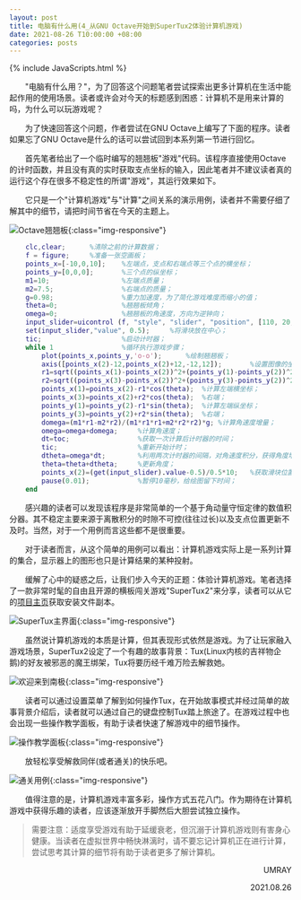 ```yaml
---
layout: post
title: 电脑有什么用(4_从GNU Octave开始到SuperTux2体验计算机游戏)
date: 2021-08-26 T10:00:00 +08:00
categories: posts
---
```


{% include JavaScripts.html %}

&emsp;&emsp;"电脑有什么用？"，为了回答这个问题笔者尝试探索出更多计算机在生活中能起作用的使用场景。读者或许会对今天的标题感到困惑：计算机不是用来计算的吗，为什么可以玩游戏呢？

&emsp;&emsp;为了快速回答这个问题，作者尝试在GNU Octave上编写了下面的程序。读者如果忘了GNU Octave是什么的话可以尝试回到本系列第一节进行回忆。

&emsp;&emsp;首先笔者给出了一个临时编写的翘翘板"游戏"代码。该程序直接使用Octave的计时函数，并且没有真的实时获取支点坐标的输入，因此笔者并不建议读者真的运行这个存在很多不稳定性的所谓"游戏"，其运行效果如下。

&emsp;&emsp;它只是一个"计算机游戏"与"计算"之间关系的演示用例，读者并不需要仔细了解其中的细节，请把时间节省在今天的主题上。

![Octave翘翘板](/include/Blog/20210826001.gif){:class="img-responsive"}  

```matlab
    clc,clear;      %清除之前的计算数据；  
    f = figure;     %准备一张空画板；  
    points_x=[-10,0,10];    %左端点，支点和右端点等三个点的横坐标；  
    points_y=[0,0,0];       %三个点的纵坐标；  
    m1=10;                  %左端点质量；  
    m2=7.5;                 %右端点的质量；  
    g=0.98;                 %重力加速度，为了简化游戏难度而缩小的值；  
    theta=0;                %翘翘板倾角；  
    omega=0;                %翘翘板的角速度，方向为逆钟向；  
    input_slider=uicontrol (f, "style", "slider", "position", [110, 20, 360, 20]);     %准备滑块界面；  
    set(input_slider,"value", 0.5);     %将滑块放在中心；  
    tic;                    %启动计时器；  
    while 1                 %循环执行游戏步骤；  
        plot(points_x,points_y,'o-o');      %绘制翘翘板；  
        axis([points_x(2)-12,points_x(2)+12,-12,12]);       %设置图像的坐标轴，以显示相对完整的翘翘板；  
        r1=sqrt((points_x(1)-points_x(2))^2+(points_y(1)-points_y(2))^2);                   %计算左端杠杆长度；  
        r2=sqrt((points_x(3)-points_x(2))^2+(points_y(3)-points_y(2))^2);                   %右端杠杆；  
        points_x(1)=points_x(2)-r1*cos(theta);  %计算左端横坐标；
        points_x(3)=points_x(2)+r2*cos(theta);  %右端；  
        points_y(1)=points_y(2)-r1*sin(theta);  %计算左端纵坐标；  
        points_y(3)=points_y(2)+r2*sin(theta);  %右端；  
        domega=(m1*r1-m2*r2)/(m1*r1*r1+m2*r2*r2)*g; %计算角速度增量；  
        omega=omega+domega;     %计算角速度；  
        dt=toc;                 %获取一次计算后计时器的时间；  
        tic;                    %重新开始计时；  
        dtheta=omega*dt;        %利用两次计时器的间隔，对角速度积分，获得角度增量；  
        theta=theta+dtheta;     %更新角度；  
        points_x(2)=(get(input_slider).value-0.5)/0.5*10;   %获取滑块位置，即支点位置；  
        pause(0.01);            %暂停10毫秒，给绘图留下时间；  
    end
```

&emsp;&emsp;感兴趣的读者可以发现该程序是非常简单的一个基于角动量守恒定律的数值积分器。其不稳定主要来源于离散积分的时隙不可控(往往过长)以及支点位置更新不及时。当然，对于一个用例而言这些都不是很重要。

&emsp;&emsp;对于读者而言，从这个简单的用例可以看出：计算机游戏实际上是一系列计算的集合，显示器上的图形也只是计算结果的某种投射。

&emsp;&emsp;缓解了心中的疑惑之后，让我们步入今天的正题：体验计算机游戏。笔者选择了一款非常时髦的自由且开源的横板闯关游戏"SuperTux2"来分享，读者可以从它的[项目主页](https://www.supertux.org "SuperTux项目主页")获取安装文件副本。

![SuperTux主界面](/include/Blog/20210826002.png){:class="img-responsive"}  

&emsp;&emsp;虽然说计算机游戏的本质是计算，但其表现形式依然是游戏。为了让玩家融入游戏场景，SuperTux2设定了一个有趣的故事背景：Tux(Linux内核的吉祥物企鹅)的好友被邪恶的魔王绑架，Tux将要历经千难万险去解救她。

![欢迎来到南极](/include/Blog/20210826003.png){:class="img-responsive"}  

&emsp;&emsp;读者可以通过设置菜单了解到如何操作Tux，在开始故事模式并经过简单的故事背景介绍后，读者就可以通过自己的键盘控制Tux踏上旅途了。在游戏过程中也会出现一些操作教学面板，有助于读者快速了解游戏中的细节操作。

![操作教学面板](/include/Blog/20210826004.png){:class="img-responsive"}  

&emsp;&emsp;放轻松享受解救同伴(或者通关)的快乐吧。

![通关用例](/include/Blog/20210826005.png){:class="img-responsive"}  

&emsp;&emsp;值得注意的是，计算机游戏丰富多彩，操作方式五花八门。作为期待在计算机游戏中获得乐趣的读者，应该逐渐放开手脚然后大胆尝试独立操作。

> 需要注意：适度享受游戏有助于延缓衰老，但沉溺于计算机游戏则有害身心健康。当读者在虚拟世界中畅快淋漓时，请不要忘记计算机正在进行计算，尝试思考其计算的细节将有助于读者更多了解计算机。

<p align="right">UMRAY</p>
<p align="right">2021.08.26</p>
